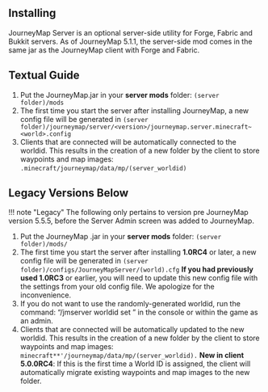 ## **Installing**

JourneyMap Server is an optional server-side utility for Forge, Fabric and Bukkit servers. As of JourneyMap 5.1.1, the server-side mod comes in the same jar as the JourneyMap client with Forge and Fabric.  

## **Textual Guide**

1. Put the JourneyMap.jar in your **server mods** folder: ```(server folder)/mods```
2. The first time you start the server after installing JourneyMap, a new config file will be generated in ```(server folder)/journeymap/server/<version>/journeymap.server.minecraft~<world>.config```
3. Clients that are connected will be automatically connected to the worldid. This results in the creation of a new folder by the client to store waypoints and map images: ```.minecraft/journeymap/data/mp/(server_worldid)```

## **Legacy Versions Below**
!!! note "Legacy"
    The following only pertains to version pre JourneyMap version 5.5.5, before the Server Admin screen was added to JourneyMap.

1. Put the JourneyMap .jar in your **server mods** folder: ```(server folder)/mods/```
2. The first time you start the server after installing **1.0RC4** or later, a new config file will be generated in ```(server folder)/configs/JourneyMapServer/(world).cfg```  **If you had previously used 1.0RC3** or earlier, you will need to update this new config file with the settings from your old config file.  We apologize for the inconvenience.
3. If you do not want to use the randomly-generated worldid, run the command: “/jmserver worldid set <name>” in the console or within the game as an admin.
4. Clients that are connected will be automatically updated to the new worldid.  This results in the creation of a new folder by the client to store waypoints and map images: ```minecraft**'/journeymap/data/mp/(server_worldid).```  **New in client 5.0.0RC4**:  If this is the first time a World ID is assigned, the client will automatically migrate existing waypoints and map images to the new folder.